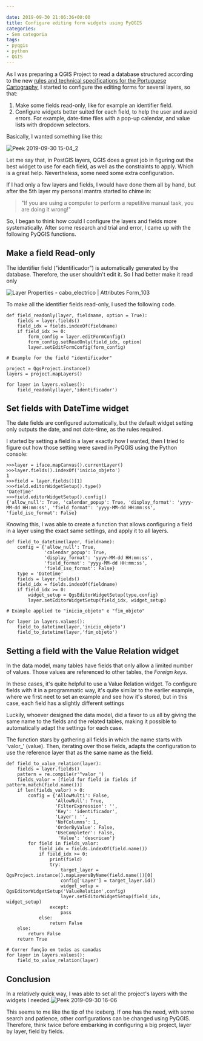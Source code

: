 ```yaml
---

date: 2019-09-30 21:06:36+00:00
title: Configure editing form widgets using PyQGIS
categories:
- Sem categoria
tags:
- pyqgis
- python
- QGIS
---
```


As I was preparing a QGIS Project to read a database structured according to the new [rules and technical specifications for the Portuguese Cartography](http://www.dgterritorio.pt/cartografia_e_geodesia/cartografia/normas_e_especificacoes_tecnicas_de_cartografia/), I started to configure the editing forms for several layers, so that:



1. Make some fields read-only, like for example an identifier field.
2. Configure widgets better suited for each field, to help the user and avoid errors.  For example, date-time files with a pop-up calendar, and value lists with dropdown selectors.

Basically, I wanted something like this:

![Peek 2019-09-30 15-04_2](/images/2019/09/peek-2019-09-30-15-04_2.gif)


Let me say that, in PostGIS layers, QGIS does a great job in figuring out the best widget to use for each field, as well as the constraints to apply. Which is a great help. Nevertheless, some need some extra configuration.

If I had only a few layers and fields, I would have done them all by hand, but after the 5th layer my personal mantra started to chime in:


<blockquote>"If you are using a computer to perform a repetitive manual task, you are doing it wrong!"</blockquote>


So, I began to think how could I configure the layers and fields more systematically. After some research and trial and error, I came up with the following PyQGIS functions.


## Make a field Read-only


The identifier field ("identificador") is automatically generated by the database. Therefore, the user shouldn't edit it. So I had better make it read only

![Layer Properties - cabo_electrico | Attributes Form_103](/images/2019/09/layer-properties-cabo_electrico-attributes-form_103.png)


To make all the identifier fields read-only, I used the following code.


    def field_readonly(layer, fieldname, option = True):
        fields = layer.fields()
        field_idx = fields.indexOf(fieldname)
        if field_idx >= 0:
            form_config = layer.editFormConfig()
            form_config.setReadOnly(field_idx, option)
            layer.setEditFormConfig(form_config)

    # Example for the field "identificador"

    project = QgsProject.instance()
    layers = project.mapLayers()

    for layer in layers.values():
        field_readonly(layer,'identificador')





## Set fields with DateTime widget


The date fields are configured automatically, but the default widget setting only outputs the date, and not date-time, as the rules required.

I started by setting a field in a layer exactly how I wanted, then I tried to figure out how those setting were saved in PyQGIS using the Python console:


    >>>layer = iface.mapCanvas().currentLayer()
    >>>layer.fields().indexOf('inicio_objeto')
    1
    >>>field = layer.fields()[1]
    >>>field.editorWidgetSetup().type()
    'DateTime'
    >>>field.editorWidgetSetup().config()
    {'allow_null': True, 'calendar_popup': True, 'display_format': 'yyyy-MM-dd HH:mm:ss', 'field_format': 'yyyy-MM-dd HH:mm:ss', 'field_iso_format': False}



Knowing this, I was able to create a function that allows configuring a field in a layer using the exact same settings, and apply it to all layers.


    def field_to_datetime(layer, fieldname):
        config = {'allow_null': True,
                  'calendar_popup': True,
                  'display_format': 'yyyy-MM-dd HH:mm:ss',
                  'field_format': 'yyyy-MM-dd HH:mm:ss',
                  'field_iso_format': False}
        type = 'Datetime'
        fields = layer.fields()
        field_idx = fields.indexOf(fieldname)
        if field_idx >= 0:
            widget_setup = QgsEditorWidgetSetup(type,config)
            layer.setEditorWidgetSetup(field_idx, widget_setup)

    # Example applied to "inicio_objeto" e "fim_objeto"

    for layer in layers.values():
        field_to_datetime(layer,'inicio_objeto')
        field_to_datetime(layer,'fim_objeto')





## Setting a field with the Value Relation widget


In the data model, many tables have fields that only allow a limited number of values. Those values are referenced to other tables, the _Foreign keys_.

In these cases, it's quite helpful to use a Value Relation widget. To configure fields with it in a programmatic way, it's quite similar to the earlier example, where we first neet to set an example and see how it's stored, but in this case, each field has a slightly different settings

Luckily, whoever designed the data model, did a favor to us all by giving the same name to the fields and the related tables, making it possible to automatically adapt the settings for each case.

The function stars by gathering all fields in which the name starts with 'valor_' (value). Then, iterating over those fields, adapts the configuration to use the reference layer that as the same name as the field.


    def field_to_value_relation(layer):
        fields = layer.fields()
        pattern = re.compile(r'^valor_')
        fields_valor = [field for field in fields if pattern.match(field.name())]
        if len(fields_valor) > 0:
            config = {'AllowMulti': False,
                      'AllowNull': True,
                      'FilterExpression': '',
                      'Key': 'identificador',
                      'Layer': '',
                      'NofColumns': 1,
                      'OrderByValue': False,
                      'UseCompleter': False,
                       'Value': 'descricao'}
            for field in fields_valor:
                field_idx = fields.indexOf(field.name())
                if field_idx >= 0:
                    print(field)
                    try:
                        target_layer = QgsProject.instance().mapLayersByName(field.name())[0]
                        config['Layer'] = target_layer.id()
                        widget_setup = QgsEditorWidgetSetup('ValueRelation',config)
                        layer.setEditorWidgetSetup(field_idx, widget_setup)
                    except:
                        pass
                else:
                    return False
        else:
            return False
        return True

    # Correr função em todas as camadas
    for layer in layers.values():
        field_to_value_relation(layer)





## **Conclusion**


In a relatively quick way, I was able to set all the project's layers with the widgets I needed.![Peek 2019-09-30 16-06](/images/2019/09/peek-2019-09-30-16-06.gif)


This seems to me like the tip of the iceberg. If one has the need, with some search and patience, other configurations can be changed using PyQGIS. Therefore, think twice before embarking in configuring a big project, layer by layer, field by fields.
